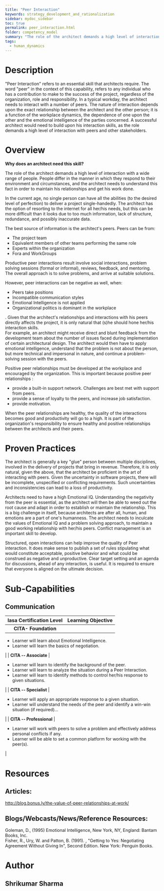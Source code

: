 ```yaml
---
title: "Peer Interaction"
keywords: strategy_development_and_rationalization
sidebar: mydoc_sidebar
toc: true
permalink: peer_interaction.html
folder: competency_model
summary: "The role of the architect demands a high level of interaction with a wide range of people."
tags: 
  - human_dynamics
---
```


Description
===========

"Peer Interaction" refers to an essential skill that architects require. The word "peer" in the context of this capability, refers to any individual who has a contribution to make to the success of the project, regardless of the organization, role and responsibility. In a typical workday, the architect needs to interact with a number of peers. The nature of interaction depends upon the exact relationship between the architect and the other person; it is a function of the workplace dynamics, the dependence of one upon the other and the emotional intelligence of the parties concerned. A successful architect would need to build upon his interaction skills, as the role demands a high level of interaction with peers and other stakeholders.

Overview
========

**Why does an architect need this skill?**

The role of the architect demands a high level of interaction with a wide range of people. People differ in the manner in which they respond to their environment and circumstances, and the architect needs to understand this fact in order to maintain his relationships and get his work done.

In the current age, no single person can have all the abilities (to the desired level of perfection) to deliver a project single-handedly. The architect has the option of resorting to the internet for all her/his needs, but this can be more difficult than it looks due to too much information, lack of structure, redundance, and possibly inaccurate data.

The best source of information is the architect's peers. Peers can be from:

-   The project team
-   Equivalent members of other teams performing the same role
-   Experts within the organization
-   Fora and WorkGroups

Productive peer interactions result involve social interactions, problem solving sessions (formal or informal), reviews, feedback, and mentoring. The overall approach is to solve problems, and arrive at suitable solutions.

However, peer interactions can be negative as well, when:

-   Peers take positions
-   Incompatible communication styles
-   Emotional Intelligence is not applied
-   Organizational politics is dominant in the workplace

. Given that the architect's relationships and interactions with his peers directly affects the project, it is only natural that (s)he should hone her/his interaction skills.\
For example, an architect might receive direct and blunt feedback from the development team about the number of issues faced during implementation of certain architectural design. The architect would then have to apply emotional intelligence, understand that the problem is not about the person, but more technical and impersonal in nature, and continue a problem-solving session with the peers.

Positive peer relationships must be developed at the workplace and encouraged by the organization. This is important because positive peer relationships :

-   provide a built-in support network. Challenges are best met with support from peers.
-   provide a sense of loyalty to the peers, and increase job satisfaction.
-   provide motivation.

When the peer relationships are healthy, the quality of the interactions becomes good and productivity will go to a high. It is part of the organization's responsibility to ensure healthy and positive relationships between the architects and their peers.

Proven Practices
================

The architect is generally a key "glue" person between multiple disciplines, involved in the delivery of projects that bring in revenue. Therefore, it is only natural, given the above, that the architect be proficient in the art of interacting with peers. Given the uncertainty in software projects, there will be incomplete, unspecified or conflicting requirements. Such uncertainties and inconsistencies can lead to a loss of productivity.

Architects need to have a high Emotional IQ. Understanding the negativity from the peer is essential, as the architect will then be able to weed out the root cause and adapt in order to establish or maintain the relationship. This is a big challenge in itself, because architects are after all, human, and emotions are a part of one's humanness. The architect needs to inculcate the values of Emotional IQ and a problem solving approach, to maintain a good working relationship with her/his peers. Conflict management is an important skill to develop.

Structured, open interactions can help improve the quality of Peer interaction. It does make sense to publish a set of rules stipulating what would constitute acceptable, positive behavior and what could be construed as negative and unproductive. Clear target setting and an agenda for discussions, ahead of any interaction, is useful. It is required to ensure that everyone is aligned on the ultimate decision.

Sub-Capabilities
================

## **Communication**

| **Iasa Certification Level** | **Learning Objective** |
| :-: | :-: |
| **CITA- Foundation** |

-   Learner will learn about Emotional Intelligence.
-   Learner will learn the basics of negotiation.

 |
| **CITA -- Associate** |

-   Learner will learn to identify the background of the peer.
-   Learner will learn to analyze the situation during a Peer Interaction.
-   Learner will learn to identify methods to control her/his response to given situations.

 |
| **CITA -- Specialist** |

-   Learner will apply an appropriate response to a given situation.
-   Learner will understand the needs of the peer and identify a win-win situation (if required)...

 |
| **CITA -- Professional** |

-   Learner will work with peers to solve a problem and effectively address personal conflicts if any.
-   Learner will be able to set a common platform for working with the peer(s).

 |

Resources
=========

## **Articles:**

http://blog.bonus.ly/the-value-of-peer-relationships-at-work/

## **Blogs/Webcasts/News/Reference Resources:**

Goleman, D., (1995) Emotional Intelligence, New York, NY, England: Bantam Books, Inc.\
Fisher, R., Ury, W. and Patton, B. (1991). , "Getting to Yes: Negotiating Agreement Without Giving In", Second Edition. New York: Penguin Books.

Author
======

## **Shrikumar Sharma**
